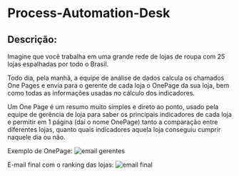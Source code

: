 # Process-Automation-Desk

## Descrição:
Imagine que você trabalha em uma grande rede de lojas de roupa com 25 lojas espalhadas por todo o Brasil.

Todo dia, pela manhã, a equipe de análise de dados calcula os chamados One Pages e envia para o gerente de cada loja o OnePage da sua loja, bem como todas as informações usadas no cálculo dos indicadores.

Um One Page é um resumo muito simples e direto ao ponto, usado pela equipe de gerência de loja para saber os principais indicadores de cada loja e permitir em 1 página (daí o nome OnePage) tanto a comparação entre diferentes lojas, quanto quais indicadores aquela loja conseguiu cumprir naquele dia ou não.

Exemplo de OnePage:
![email gerentes](https://user-images.githubusercontent.com/67477751/211703687-a0b2602e-0171-4193-9687-de69bd488841.png)

E-mail final com o ranking das lojas:
![email final](https://user-images.githubusercontent.com/67477751/211703703-e70b94c1-c1e8-4465-bf49-b62ea07dfc87.png)
